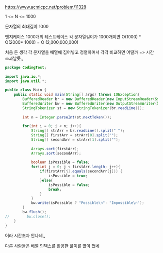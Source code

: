 https://www.acmicpc.net/problem/11328

1 <= N <= 1000

문자열의 최대길이 1000

엣지케이스 1000개의 테스트케이스 각 문자열길이가 1000개이면 O(1000) * O(2000* 1000) = O (2,000,000,000)

처음 든 생각 각 문자열을 배열에 집어넣고 정렬하여서 각각 비교하면 어떨까 => 시간 초과날듯,,

```java
package CodingTest;  
  
import java.io.*;  
import java.util.*;  
  
public class Main {  
    public static void main(String[] args) throws IOException{  
        BufferedReader br = new BufferedReader(new InputStreamReader(System.in));  
        BufferedWriter bw = new BufferedWriter(new OutputStreamWriter(System.out));  
        StringTokenizer st = new StringTokenizer(br.readLine());  
  
        int n = Integer.parseInt(st.nextToken());  
  
        for(int i = 0; i < n; i++){  
            String[] strArr = br.readLine().split(" ");  
            String[] firstArr = strArr[0].split("");  
            String[] secondArr = strArr[1].split("");  
  
            Arrays.sort(firstArr);  
            Arrays.sort(secondArr);  
  
            boolean isPossible = false;  
            for(int j = 0; j < firstArr.length; j++){  
                if(firstArr[j].equals(secondArr[j])) {  
                    isPossible = true;  
                }else{  
                    isPossible = false;  
                    break;  
                }  
            }  
            bw.write(isPossible ? "Possible\n": "Impossible\n");  
        }  
        bw.flush();  
//        bw.close();  
    }  
}
```

어라 시간초과 안나네,,

다른 사람들은 배열 인덱스를 활용한 풀이를 많이 했네 
